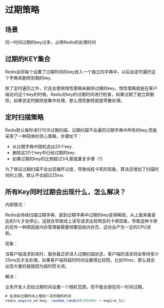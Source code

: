 # 过期策略

## 场景
同一时间过期的key过多，占用Redis的处理时间

## 过期的KEY集合
Redis会将每个设置了过期时间的key放入一个独立的字典中，以后会定时遍历这个字典来删除到期的key.

除了定时遍历之外，它还会使用惰性策略来删除过期的key。惰性策略就是在客户端访问这个key的时候，Redis对key的过期时间进行检查，如果过期了就立即删除。如果说定时删除是集中处理，那么惰性删除就是零散处理。

## 定时扫描策略
Redis默认每秒进行10次过期扫描，过期扫描不会遍历过期字典中所有的key,而是采用了一种简单的贪心策略，步骤如下：
- 从过期字典中随机选出20个key.
- 删除这20个key中已经过期的key.
- 如果过期的key的比例超过1/4,那就重复步骤（1）

为了保证过期扫描不会出现循环过度，导致线程卡死的现象，算法还增加了扫描时间的上限，默认不会超过25ms.

## 所有Key同时过期会出现什么，怎么解决？
内部情况：

Redis会持续扫描过期字典，直到过期字典中过期的key变得稀疏，从上面来看是达到1/4,才会停止。这就会导致线上读写请求出现明显的卡顿现象。导致这种卡顿的另外一种原因是内存管理器需要频繁回收内存页，这也会产生一定的CPU消耗。

现象：

当客户端请求到来时，服务器正好进入过期扫描状态，客户端的请求将会等待至少25ms后才会处理，如果客户端将超时时间设置得比较短，比如10ms，那么就会出现大量的链接因为超时而关闭。

解决：

业务开发人员给过期时间设置一个随机范围，而不能全部在同一时间过期。

```java
# 在目标过期时间上增加一天的随机时间
redis.expire_at(key, random_randint(86400) + expire_ts)
```

